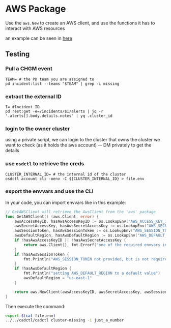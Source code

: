 # AWS Package

Use the `aws.New` to create an AWS client, and use the functions it has to interact with AWS resources

an example can be seen in [here](../../cadctl/cmd/cluster-missing/cluster-missing.go)

## Testing

### Pull a CHGM event

```shell
TEAM= # the PD team you are assigned to
pd incident:list --teams "$TEAM" | grep -i missing
```

### extract the external ID

```shell
I= #Incident ID
pd rest:get -e=/incidents/$I/alerts | jq -r '.alerts[].body.details.notes' | yq .cluster_id
```

### login to the owner cluster

using a private script, we can login to the cluster that owns the cluster we want to check (as it holds the aws account)
-- DM privately to get the details

### use `osdctl` to retrieve the creds

```shell
CLUSTER_INTERNAL_ID= # the internal id of the cluster
osdctl account cli -oenv -C ${CLUSTER_INTERNAL_ID} > file.env
```

### export the envvars and use the CLI

In your code, you can import envvars like in this example:


[embedmd]:# (../../cadctl/cmd/cluster-missing/cluster-missing.go /\/\/ GetAWSClient/ /^}$/)
```go
// GetAWSClient will retrieve the AwsClient from the 'aws' package
func GetAWSClient() (aws.Client, error) {
	awsAccessKeyID, hasAwsAccessKeyID := os.LookupEnv("AWS_ACCESS_KEY_ID")
	awsSecretAccessKey, hasAwsSecretAccessKey := os.LookupEnv("AWS_SECRET_ACCESS_KEY")
	awsSessionToken, hasAwsSessionToken := os.LookupEnv("AWS_SESSION_TOKEN")
	awsDefaultRegion, hasAwsDefaultRegion := os.LookupEnv("AWS_DEFAULT_REGION")
	if !hasAwsAccessKeyID || !hasAwsSecretAccessKey {
		return aws.Client{}, fmt.Errorf("one of the required envvars in the list '(AWS_ACCESS_KEY_ID AWS_SECRET_ACCESS_KEY)' is missing")
	}
	if !hasAwsSessionToken {
		fmt.Println("AWS_SESSION_TOKEN not provided, but is not required ")
	}
	if !hasAwsDefaultRegion {
		fmt.Println("setting AWS_DEFAULT_REGION to a default value")
		awsDefaultRegion = "us-east-1"
	}

	return aws.NewClient(awsAccessKeyID, awsSecretAccessKey, awsSessionToken, awsDefaultRegion)
}
```

Then execute the command:

```bash
export $(cat file.env)
../../cadctl/cadctl cluster-missing -i just_a_number
```


